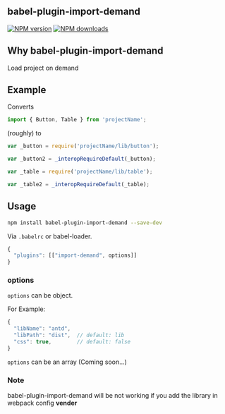 ## babel-plugin-import-demand

[![NPM version](https://img.shields.io/npm/v/babel-plugin-import-demand.svg?style=flat)](https://npmjs.org/package/babel-plugin-import-demand)
[![NPM downloads](http://img.shields.io/npm/dm/babel-plugin-import-demand.svg?style=flat)](https://npmjs.org/package/babel-plugin-import-demand)


## Why babel-plugin-import-demand

 Load project on demand

## Example

Converts

```javascript
import { Button, Table } from 'projectName';
```

(roughly) to

```javascript
var _button = require('projectName/lib/button');

var _button2 = _interopRequireDefault(_button);

var _table = require('projectName/lib/table');

var _table2 = _interopRequireDefault(_table);
```

## Usage

```bash
npm install babel-plugin-import-demand --save-dev
```

Via `.babelrc` or babel-loader.

```js
{
  "plugins": [["import-demand", options]]
}
```

### options

`options` can be object.

For Example: 

```javascript
{
  "libName": "antd",
  "libPath": "dist",  // default: lib
  "css": true,        // default: false
}
```

`options` can be an array (Coming soon...)


### Note

babel-plugin-import-demand will be not working if you add the library in webpack config **vender**